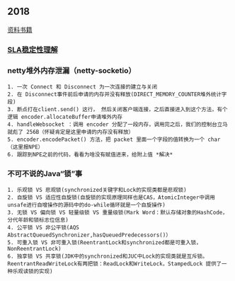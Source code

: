 <!--
 * @Author: your name
 * @Date: 2022-04-18 17:04:20
 * @LastEditTime: 2022-04-18 17:09:37
 * @LastEditors: Please set LastEditors
 * @Description: 打开koroFileHeader查看配置 进行设置: https://github.com/OBKoro1/koro1FileHeader/wiki/%E9%85%8D%E7%BD%AE
 * @FilePath: /infra-std/BAT_TMDJ_webChat_abstract/2018_article_impression.md
-->
## 2018
[资料书籍](https://github.com/singgel/Study-Floder/tree/master/meituan-backend)  

### [SLA稳定性理解](https://tech.meituan.com/2018/04/19/trade-high-availability-in-action.html)

### netty堆外内存泄漏（netty-socketio）  
```
1. 一次 Connect 和 Disconnect 为一次连接的建立与关闭  
2. 在 Disconnect事件前后申请的内存并没有释放(DIRECT_MEMORY_COUNTER堆外统计字段)  
3. 断点打在client.send() 这行， 然后关闭客户端连接，之后直接进入到这个方法，有个逻辑 encoder.allocateBuffer申请堆外内存  
4. handleWebsocket ：调用 encoder 分配了一段内存，调用完之后，我们的控制台立马就彪了 256B（怀疑肯定是这里申请的内存没有释放）  
5. encoder.encodePacket() 方法，把 packet 里面一个字段的值转换为一个 char（这里报NPE）  
6. 跟踪到NPE之前的代码，看看为啥没有赋值进来，给附上值 *解决*  
```
### 不可不说的Java“锁”事  
```
1. 乐观锁 VS 悲观锁(synchronized关键字和Lock的实现类都是悲观锁)  
2. 自旋锁 VS 适应性自旋锁(自旋锁的实现原理同样也是CAS，AtomicInteger中调用unsafe进行自增操作的源码中的do-while循环就是一个自旋操作)  
3. 无锁 VS 偏向锁 VS 轻量级锁 VS 重量级锁(Mark Word：默认存储对象的HashCode，分代年龄和锁标志位信息)  
4. 公平锁 VS 非公平锁(AQS AbstractQueuedSynchronizer,hasQueuedPredecessors()）  
5. 可重入锁 VS 非可重入锁(ReentrantLock和synchronized都是可重入锁，NonReentrantLock)  
6. 独享锁 VS 共享锁(JDK中的synchronized和JUC中Lock的实现类就是互斥锁。ReentrantReadWriteLock有两把锁：ReadLock和WriteLock，StampedLock 提供了一种乐观读锁的实现)  
```
